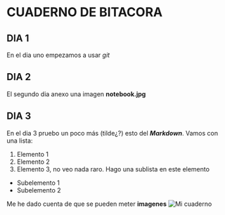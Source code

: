 # CUADERNO DE BITACORA
## DIA 1
En el dia uno empezamos a usar *git*

## DIA 2
El segundo dia anexo una imagen **notebook.jpg**

## DIA 3
En el dia 3 pruebo un poco más (tilde¿?) esto del ***Markdown***. Vamos con una lista:
1. Elemento 1
2. Elemento 2
3. Elemento 3, no veo nada raro. Hago una sublista en este elemento
* Subelemento 1
* Subelemento 2

Me he dado cuenta de que se pueden meter **imagenes**
![Mi cuaderno](/C:/Users/rolivas/Curso_GIT/moby-git/notebook.jpg)
